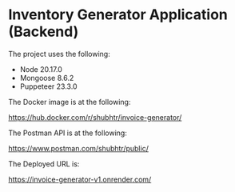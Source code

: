 # Inventory Generator Application (Backend)

The project uses the following:

* Node 20.17.0
* Mongoose 8.6.2
* Puppeteer 23.3.0



The Docker image is at the following:

https://hub.docker.com/r/shubhtr/invoice-generator/




The Postman API is at the following:

https://www.postman.com/shubhtr/public/



The Deployed URL is:

https://invoice-generator-v1.onrender.com/

